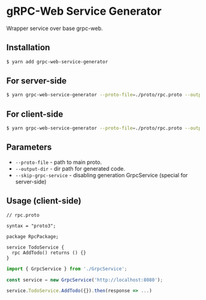 # gRPC-Web Service Generator

Wrapper service over base grpc-web.

## Installation

```bash
$ yarn add grpc-web-service-generator
```

## For server-side

```bash
$ yarn grpc-web-service-generator --proto-file=./proto/rpc.proto --output-dir=./proto --skip-grpc-service
```

## For client-side

```bash
$ yarn grpc-web-service-generator --proto-file=./proto/rpc.proto --output-dir=./services/GrpcService
```

## Parameters

- `--proto-file` - path to main proto.
- `--output-dir` - dir path for generated code.
- `--skip-grpc-service` - disabling generation GrpcService (special for server-side)

## Usage (client-side)

```
// rpc.proto

syntax = "proto3";

package RpcPackage;

service TodoService {
  rpc AddTodo() returns () {}
}
```

```typescript
import { GrpcService } from './GrpcService';

const service = new GrpcService('http://localhost:8080');

service.TodoService.AddTodo({}).then(response => ...)

```
